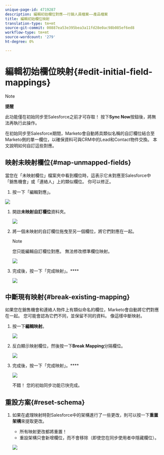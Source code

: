 ```yaml
---
unique-page-id: 4719287
description: 編輯初始欄位對應——行銷人員檔案——產品檔案
title: 編輯初始欄位映射
translation-type: tm+mt
source-git-commit: 00887ea53e395bea3a11fd28e0ac98b085ef6ed8
workflow-type: tm+mt
source-wordcount: '279'
ht-degree: 0%

---
```



# 編輯初始欄位映射{#edit-initial-field-mappings}

>[!NOTE]
>
>**提醒**
>
>此功能僅在初始同步至Salesforce之前才可存取！ 按下&#x200B;**Sync Now**&#x200B;按鈕後，將無法再執行此操作。

在初始同步至Salesforce期間，Marketo會自動將具類似名稱的自訂欄位結合至Marketo側的單一欄位，以確保資料可與CRM中的Lead和Contact物件交換。 本文說明如何自訂這些對應。

## 映射未映射欄位{#map-unmapped-fields}

當您在「未映射欄位」檔案夾中看到欄位時，這表示它未對應至Salesforce中「銷售機會」或「連絡人」上的類似欄位。 你可以修正。

1. 按一下「編輯對應」。

![](assets/image2014-12-9-13-3a31-3a0.png)

1. 開啟&#x200B;**未映射自訂欄位**&#x200B;資料夾。

   ![](assets/two.png)

1. 將一個未映射的自訂欄位拖曳至另一個欄位，將它們對應在一起。

   >[!NOTE]
   >
   >您只能編輯自訂欄位對應。 無法修改標準欄位映射。

   ![](assets/three.png)

1. 完成後，按一下「完成映射」。****

   ![](assets/four.png)

## 中斷現有映射{#break-existing-mapping}

如果您在銷售機會和連絡人物件上有類似命名的欄位，Marketo會自動將它們對應在一起。 您可能會認為它們不同，並保留不同的資料。 像這樣中斷映射。

1. 按一下&#x200B;**編輯映射**。

   ![](assets/image2014-12-9-13-3a31-3a37.png)

1. 反白顯示映射欄位，然後按一下&#x200B;**Break Mapping**&#x200B;分隔欄位。

   ![](assets/image2014-12-9-13-3a31-3a47.png)

1. 完成後，按一下「完成映射」。****

   ![](assets/image2014-12-9-13-3a31-3a58.png)

   不錯！ 您的初始同步功能已快完成。

## 重設方案{#reset-schema}

1. 如果在處理映射時對Salesforce中的架構進行了一些更改，則可以按一下&#x200B;**重置架構**&#x200B;來提取更改。

   * 所有映射更改都將重置！
   * 重設架構只會新增欄位，而不會移除（即使您在同步使用者中隱藏欄位）。

   ![](assets/image2014-12-9-13-3a32-3a8.png)

